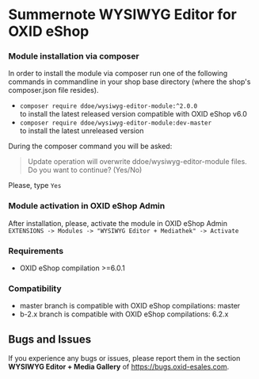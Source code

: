 # Summernote WYSIWYG Editor for OXID eShop

### Module installation via composer

In order to install the module via composer run one of the following commands in commandline in your shop base directory 
(where the shop's composer.json file resides).
* `composer require ddoe/wysiwyg-editor-module:^2.0.0`  
  to install the latest released version compatible with OXID eShop v6.0
* `composer require ddoe/wysiwyg-editor-module:dev-master`  
  to install the latest unreleased version

During the composer command you will be asked:
> Update operation will overwrite ddoe/wysiwyg-editor-module files. Do you want to continue? (Yes/No)  

Please, type `Yes`

### Module activation in OXID eShop Admin 
After installation, please, activate the module in OXID eShop Admin  
`EXTENSIONS -> Modules -> "WYSIWYG Editor + Mediathek" -> Activate`

### Requirements
- OXID eShop compilation >=6.0.1

### Compatibility
- master branch is compatible with OXID eShop compilations: master
- b-2.x branch is compatible with OXID eShop compilations: 6.2.x

## Bugs and Issues

If you experience any bugs or issues, please report them in the section **WYSIWYG Editor + Media Gallery** of https://bugs.oxid-esales.com.
